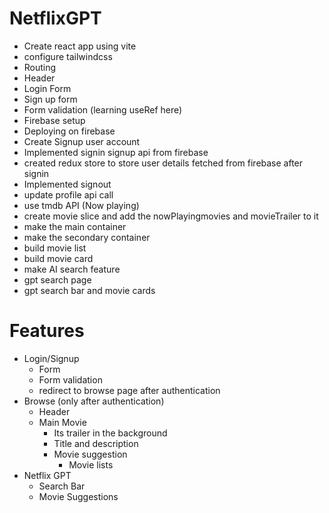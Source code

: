 # NetflixGPT
- Create react app using vite
- configure tailwindcss
- Routing
- Header
- Login Form
- Sign up form
- Form validation (learning useRef here)
- Firebase setup
- Deploying on firebase
- Create Signup user account
- Implemented signin signup api from firebase
- created redux store to store user details fetched from firebase after signin
- Implemented signout
- update profile api call
- use tmdb API (Now playing)
- create movie slice and add the nowPlayingmovies and movieTrailer to it
- make the main container
- make the secondary container
- build movie list
- build movie card
- make AI search feature
- gpt search page
- gpt search bar and movie cards



# Features
- Login/Signup
    - Form 
    - Form validation
    - redirect to browse page after authentication
- Browse (only after authentication)
    - Header
    - Main Movie
        - Its trailer in the background
        - Title and description
        - Movie suggestion
            - Movie lists
- Netflix GPT
    - Search Bar
    - Movie Suggestions
